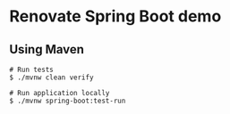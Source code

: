 # Renovate Spring Boot demo

## Using Maven

```shell
# Run tests
$ ./mvnw clean verify

# Run application locally
$ ./mvnw spring-boot:test-run
```
